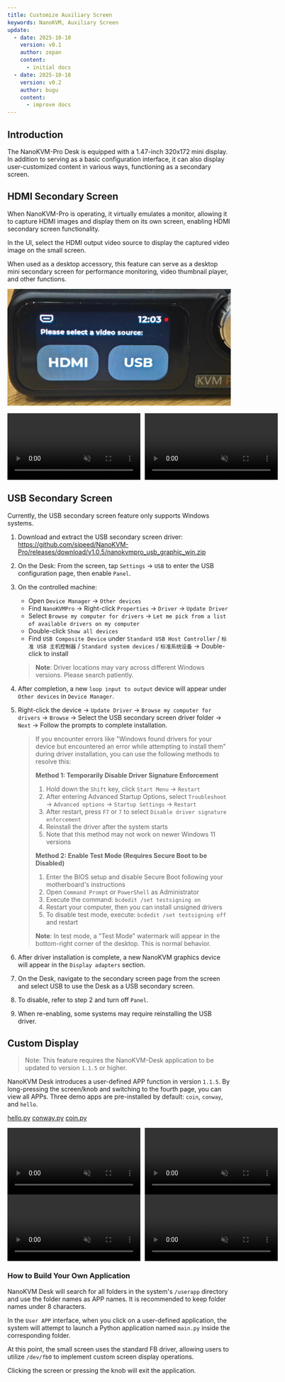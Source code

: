 ```yaml
---
title: Customize Auxiliary Screen
keywords: NanoKVM, Auxiliary Screen
update:
  - date: 2025-10-10
    version: v0.1
    author: zepan
    content:
      - initial docs
  - date: 2025-10-18
    version: v0.2
    author: bugu
    content:
      - improve docs
---
```


## Introduction
The NanoKVM-Pro Desk is equipped with a 1.47-inch 320x172 mini display. In addition to serving as a basic configuration interface, it can also display user-customized content in various ways, functioning as a secondary screen.

## HDMI Secondary Screen
When NanoKVM-Pro is operating, it virtually emulates a monitor, allowing it to capture HDMI images and display them on its own screen, enabling HDMI secondary screen functionality.

In the UI, select the HDMI output video source to display the captured video image on the small screen.

When used as a desktop accessory, this feature can serve as a desktop mini secondary screen for performance monitoring, video thumbnail player, and other functions.

![](./../../../assets/NanoKVM/pro/lcd/hdmi.jpg)

<div style="display: grid; grid-template-columns: 1fr 1fr; gap: 10px;">
  <video playsinline controls muted preload src="../../../assets/NanoKVM/pro/lcd/cat.mp4"></video>
  <video playsinline controls muted preload src="../../../assets/NanoKVM/pro/lcd/video.mp4"></video>
</div>

## USB Secondary Screen

Currently, the USB secondary screen feature only supports Windows systems.

1. Download and extract the USB secondary screen driver: https://github.com/sipeed/NanoKVM-Pro/releases/download/v1.0.5/nanokvmpro_usb_graphic_win.zip

2. On the Desk: From the screen, tap `Settings` → `USB` to enter the USB configuration page, then enable `Panel`.

3. On the controlled machine:

   - Open `Device Manager` → `Other devices`
   - Find `NanoKVMPro` → Right-click `Properties` → `Driver` → `Update Driver`
   - Select `Browse my computer for drivers` → `Let me pick from a list of available drivers on my computer`
   - Double-click `Show all devices`
   - Find `USB Composite Device` under `Standard USB Host Controller` / `标准 USB 主机控制器` / `Standard system devices` / `标准系统设备` → Double-click to install

   > **Note**: Driver locations may vary across different Windows versions. Please search patiently.

4. After completion, a new `loop input to output` device will appear under `Other devices` in `Device Manager`.

5. Right-click the device → `Update Driver` → `Browse my computer for drivers` → `Browse` → Select the USB secondary screen driver folder → `Next` → Follow the prompts to complete installation.

   > If you encounter errors like "Windows found drivers for your device but encountered an error while attempting to install them" during driver installation, you can use the following methods to resolve this:
   >
   > **Method 1: Temporarily Disable Driver Signature Enforcement**
   > 1. Hold down the `Shift` key, click `Start Menu` → `Restart`
   > 2. After entering Advanced Startup Options, select `Troubleshoot` → `Advanced options` → `Startup Settings` → `Restart`
   > 3. After restart, press `F7` or `7` to select `Disable driver signature enforcement`
   > 4. Reinstall the driver after the system starts
   > 5. Note that this method may not work on newer Windows 11 versions
   >
   > **Method 2: Enable Test Mode (Requires Secure Boot to be Disabled)**
   > 1. Enter the BIOS setup and disable Secure Boot following your motherboard's instructions
   > 2. Open `Command Prompt` or `PowerShell` as Administrator
   > 3. Execute the command: `bcdedit /set testsigning on`
   > 4. Restart your computer, then you can install unsigned drivers
   > 5. To disable test mode, execute: `bcdedit /set testsigning off` and restart
   >
   > **Note**: In test mode, a "Test Mode" watermark will appear in the bottom-right corner of the desktop. This is normal behavior.

6. After driver installation is complete, a new NanoKVM graphics device will appear in the `Display adapters` section.

7. On the Desk, navigate to the secondary screen page from the screen and select USB to use the Desk as a USB secondary screen.

8. To disable, refer to step 2 and turn off `Panel`.

9. When re-enabling, some systems may require reinstalling the USB driver.

## Custom Display

> Note: This feature requires the NanoKVM-Desk application to be updated to version `1.1.5` or higher.

NanoKVM Desk introduces a user-defined APP function in version `1.1.5`. By long-pressing the screen/knob and switching to the fourth page, you can view all APPs. Three demo apps are pre-installed by default: `coin`, `conway`, and `hello`.

[hello.py](../../../assets/NanoKVM/pro/lcd/hello.py)
[conway.py](../../../assets/NanoKVM/pro/lcd/conway.py)
[coin.py](../../../assets/NanoKVM/pro/lcd/coin.py)

<div style="display: grid; grid-template-columns: 1fr 1fr; gap: 10px;">
  <video playsinline controls muted preload src="../../../assets/NanoKVM/pro/lcd/doom.mp4"></video>
  <video playsinline controls muted preload src="../../../assets/NanoKVM/pro/lcd/conway.mp4"></video>
</div>

<div style="display: grid; grid-template-columns: 1fr 1fr; gap: 10px;">
  <video playsinline controls muted preload src="../../../assets/NanoKVM/pro/lcd/pao.mp4"></video>
  <video playsinline controls muted preload src="../../../assets/NanoKVM/pro/lcd/coin.mp4"></video>
</div>

### How to Build Your Own Application

NanoKVM Desk will search for all folders in the system's `/userapp` directory and use the folder names as APP names. It is recommended to keep folder names under 8 characters.

In the `User APP` interface, when you click on a user-defined application, the system will attempt to launch a Python application named `main.py` inside the corresponding folder.

At this point, the small screen uses the standard FB driver, allowing users to utilize `/dev/fb0` to implement custom screen display operations.

Clicking the screen or pressing the knob will exit the application.